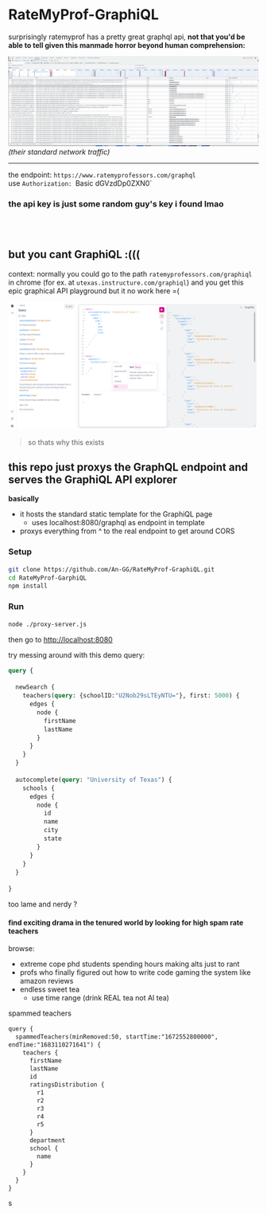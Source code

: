 # RateMyProf-GraphiQL

surprisingly ratemyprof has a pretty great graphql api, 
**not that you'd be able to tell given this manmade horror beyond human comprehension:**

![yikes](yikes.png)
*(their standard network traffic)*

---

the endpoint: `https://www.ratemyprofessors.com/graphql` <br>
use `Authorization: `Basic dGVzdDp0ZXN0` <br>

### the api key is just some random guy's key i found lmao


<br>
<br>

## but you cant GraphiQL  :(((

context: normally you could go to the path `ratemyprofessors.com/graphiql` in chrome (for ex. at `utexas.instructure.com/graphiql`)
and you get this epic graphical API playground but it no work here =(

![demo](demo.png)

> so thats why this exists

## this repo just proxys the GraphQL endpoint and serves the GraphiQL API explorer 

**basically**
- it hosts the standard static template for the GraphiQL page
    - uses localhost:8080/graphql as endpoint in template
- proxys everything from ^ to the real endpoint to get around CORS


### Setup

```bash
git clone https://github.com/An-GG/RateMyProf-GraphiQL.git
cd RateMyProf-GarphiQL
npm install
```

### Run
```bash
node ./proxy-server.js
```

then go to [http://localhost:8080](http://localhost:8080)

try messing around with this demo query:



```graphql
query {
  
  newSearch {
    teachers(query: {schoolID:"U2Nob29sLTEyNTU="}, first: 5000) {
      edges {
        node {
          firstName
          lastName
        }
      }
    }
  }
  
  autocomplete(query: "University of Texas") {
    schools {
      edges {
        node {
          id
          name
          city
          state
        }
      }
    }
  }
  
}

```

too lame and nerdy ?

#### find exciting drama in the tenured world by looking for high spam rate teachers

browse:

 - extreme cope phd students spending hours making alts just to rant
 - profs who finally figured out how to write code gaming the system like amazon reviews 
 - endless sweet tea 
    - use time range (drink REAL tea not AI tea)

spammed teachers

```
query {
  spammedTeachers(minRemoved:50, startTime:"1672552800000", endTime:"1683110271641") {
    teachers {
      firstName
      lastName
      id
      ratingsDistribution {
        r1
        r2
        r3
        r4
        r5
      }
      department
      school {
        name
      }
    }
  }
}
```

s
